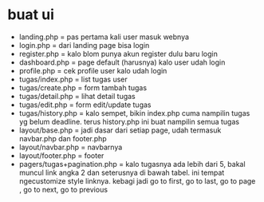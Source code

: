 # buat ui

- landing.php = pas pertama kali user masuk webnya
- login.php = dari landing page bisa login
- register.php = kalo blom punya akun register dulu baru login
- dashboard.php = page default (harusnya) kalo user udah login
- profile.php = cek profile user kalo udah login
- tugas/index.php = list tugas user
- tugas/create.php = form tambah tugas
- tugas/detail.php = lihat detail tugas
- tugas/edit.php = form edit/update tugas
- tugas/history.php = kalo sempet, bikin index.php cuma nampilin tugas yg belum deadline. terus history.php ini buat nampilin semua tugas
- layout/base.php = jadi dasar dari setiap page, udah termasuk navbar.php dan footer.php
- layout/navbar.php = navbarnya
- layout/footer.php = footer
- pagers/tugas+pagination.php = kalo tugasnya ada lebih dari 5, bakal muncul link angka 2 dan seterusnya di bawah tabel. ini tempat ngecustomize style linknya. kebagi jadi go to first, go to last, go to page <angka>, go to next, go to previous
